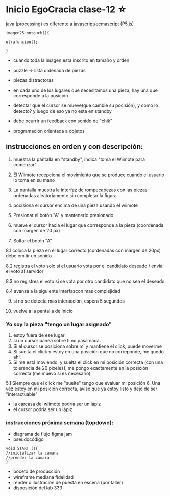 # Inicio EgoCracia clase-12  ☆

java (processing) es diferente a javascript/ecmascript (P5.js) 

```
imagen25.ontouch(){

otrafuncion();

}
```
- cuando toda la imagen esta inscrito en tamaño y orden 

- puzzle -> lista ordenada de piezas

- piezas distractoras

- en cada uno de los lugares que necesitamos una pieza, hay una que corresponde a la posición

- detectar que el cursor se mueve(que cambie su pocisión), y como lo detecto? y luego de eso ya no esta en standby 

- debe ocurrir un feedback con sonido de "chik" 

- programación orientada a objetos

## instrucciones en orden y con descripción:

1. muestra la pantalla en "standby", indica "toma el Wiimote para comenzar"

2. El Wiimote recepciona el movimiento que se produce cuando el usuario lo toma en su mano

3. La pantalla muestra la interfaz de rompecabezas con las piezas ordenadas aleatoriamente sin completar la figura

4. pocisiona el cursor encima de una pieza usando el wiimote

5. Presionar el botón "A" y mantenerlo presionado

6. mueve el cursor hacia el lugar que corresponde a la pieza (coordenada con margen de 20 px)

7. Soltar el botón "A"

 8.1 coloca la pieza en el lugar correcto (cordenadas con margen de 20px) debe emitir un sonido 

 8.2 registra el voto solo si el usuario vota por el candidato deseado            / envía el voto al servidor 

 8.3 no registres el voto si se vota por otro candidato que no sea el deseado 

 8.4 avanza a la siguiente interfazcon mas complejidad 

9. si no se detecta mas interacción, espera 5 segundos

10.  vuelve a la pantalla de inicio

### Yo soy la pieza "tengo un lugar asignado"

1. estoy fuera de ese lugar 
2. si un cursor panea sobre ti no pasa nada.
3. Si el cursor se posiciona sobre mí y mantiene el click, puede moverme 
4. Si suelta el click y estoy en una posición que no correponde, me quedo ahí.
5. Si me está moviendo, y suelta el click en mi posición correcta (con una tolerancia de 20 pixeles), me pongo exactamente en la posición correcta (me muevo si es necesario). 

5.1 Siempre que el click me "suelte" tengo que evaluar mi posición
6. Una vez estoy en mi posición correcta, aviso que ya estoy listo y dejo de ser "interactuable"


- la carcasa del wiimote podría ser un lápiz 
- el cursor podría ser un lápiz
    
### instrucciones próxima semana (topdown):
- diagrama de flujo figma jam
- pseudocódigo

```
void START (){
//inicializar la cámara
//prender la cámara
}
```
- boceto de producción
- wireframe mediana fidelidad
- render o ilustración de puesta en escena (por taller)
- disposición del lab 333

